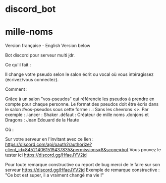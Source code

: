 # discord_bot

# mille-noms
Version française - English Version below

Bot discord pour serveur multi jdr.

Ce qu'il fait :

Il change votre pseudo selon le salon écrit ou vocal où vous intéragissez (écrivez/vous connectez).

Comment :

Grâce à un salon "vos-pseudos" qui référencie les pseudos à prendre en compte pour chaque personne.
Le format des pseudos doit être écris dans le salon #vos-pseudos sous cette forme :
.<le nom du jdr><espace>:<espace><votre pseudo>
Sans les chevrons <>.
Par exemple :
.lancer : Shaker
.défaut : Créateur de mille noms
.donjons et Dragons : Jean Edouard de la Haute

Où :

Sur votre serveur en l'invitant avec ce lien : https://discord.com/api/oauth2/authorize?client_id=845214061519437835&permissions=8&scope=bot
Vous pouvez le tester ici https://discord.gg/HfaeJYV2jd


Pour toute remarque constructive ou report de bug merci de le faire sur son serveur https://discord.gg/HfaeJYV2jd
Exemple de remarque constructive : 
"Ce bot est super, il a vraiment changé ma vie !"
